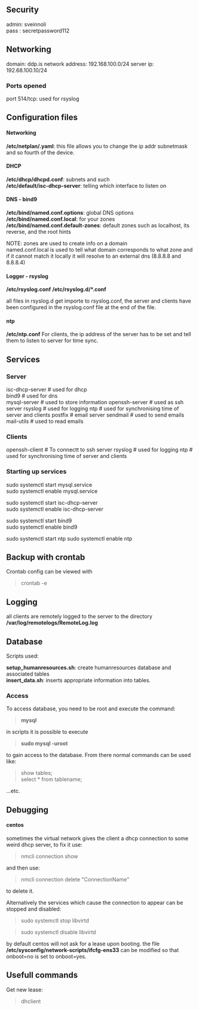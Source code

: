 ## Security
admin: sveinnoli    
pass : secretpassword112


## Networking
domain: ddp.is
network address: 192.168.100.0/24
server ip: 192.68.100.10/24

### Ports opened
port 514/tcp: used for rsyslog


## Configuration files
#### Networking 
**/etc/netplan/.yaml**:
this file allows you to change the ip addr subnetmask and so fourth of the device.

#### DHCP
**/etc/dhcp/dhcpd.conf**: subnets and such\
**/etc/default/isc-dhcp-server**: telling which interface to listen on

#### DNS - bind9
**/etc/bind/named.conf.options**: global DNS options\
**/etc/bind/named.conf.local**: for your zones\
**/etc/bind/named.conf.default-zones**: default zones such as localhost, its reverse, and the root hints

NOTE: zones are used to create info on a domain\
named.conf.local is used to tell what domain corresponds to what zone and if it cannot match it locally it will resolve to an external dns (8.8.8.8 and 8.8.8.4)

#### Logger - rsyslog
**/etc/rsyslog.conf**
**/etc/rsyslog.d/\*.conf**

all files in rsyslog.d get importe to rsyslog.conf, the server and clients have been configured in the rsyslog.conf file at the end of the file.

#### ntp
**/etc/ntp.conf**
For clients, the ip address of the server has to be set and tell them to listen to server for time sync.


## Services
### Server 
isc-dhcp-server  # used for dhcp\
bind9            # used for dns\
mysql-server     # used to store information
openssh-server   # used as ssh server
rsyslog          # used for logging
ntp              # used for synchronising time of server and clients
postfix          # email server
sendmail         # used to send emails
mail-utils       # used to read emails

### Clients
openssh-client   # To connectt to ssh server
rsyslog          # used for logging
ntp              # used for synchronising time of server and clients

### Starting up services
sudo systemctl start mysql.service\
sudo systemctl enable mysql.service

sudo systemctl start isc-dhcp-server\
sudo systemctl enable isc-dhcp-server

sudo systemctl start bind9\
sudo systemctl enable bind9

sudo systemctl start ntp
sudo systemctl enable ntp



## Backup with crontab
Crontab config can be viewed with 
> crontab -e

## Logging
all clients are remotely logged to the server to the directory
**/var/log/remotelogs/RemoteLog.log**


## Database
Scripts used:

**setup_humanresources.sh**: create humanresources database and associated tables\
**insert_data.sh**: inserts appropriate information into tables.


### Access
To access database, you need to be root and execute the command:
> **mysql**

in scripts it is possible to execute
> **sudo mysql -uroot**

to gain access to the database. From there normal commands can be used like:
> show tables;\
> select * from tablename;

...etc.


## Debugging
#### centos
sometimes the virtual network gives the client a dhcp connection to some weird dhcp server, to fix it use: 
> nmcli connection show

and then use:
> nmcli connection delete "ConnectionName"

to delete it.

Alternatively the services which cause the connection to appear can be stopped and disabled:

>sudo systemctl stop libvirtd

>sudo systemctl disable libvirtd

by default centos will not ask for a lease upon booting.
the file **/etc/sysconfig/network-scripts/ifcfg-ens33** can be modified so that onboot=no is set to onboot=yes.

## Usefull commands
Get new lease:
> dhclient